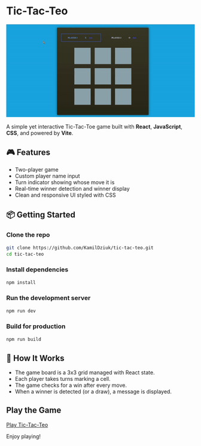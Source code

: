 
# Tic-Tac-Teo

![presentation](src/assets/presentation.gif)

A simple yet interactive Tic-Tac-Toe game built with **React**, **JavaScript**, **CSS**, and powered by **Vite**.

## 🎮 Features

- Two-player game
- Custom player name input
- Turn indicator showing whose move it is
- Real-time winner detection and winner display
- Clean and responsive UI styled with CSS

## 📦 Getting Started

### Clone the repo

```bash
git clone https://github.com/KamilDziuk/tic-tac-teo.git
cd tic-tac-teo
````

### Install dependencies

```bash
npm install
```

### Run the development server

```bash
npm run dev
```

### Build for production

```bash
npm run build
```

## 🧠 How It Works

* The game board is a 3x3 grid managed with React state.
* Each player takes turns marking a cell.
* The game checks for a win after every move.
* When a winner is detected (or a draw), a message is displayed.

## Play the Game
[Play Tic-Tac-Teo](https://tic-tac-teo-seven.vercel.app/)

Enjoy playing!